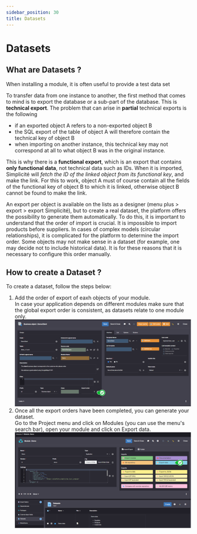 ```yaml
---
sidebar_position: 30
title: Datasets
---
```


# Datasets

## What are Datasets ?

When installing a module, it is often useful to provide a test data set

To transfer data from one instance to another, the first method that comes to mind is to export the database or a sub-part of the database. This is **technical export**. The problem that can arise in **partial** technical exports is the following
- if an exported object A refers to a non-exported object B
- the SQL export of the table of object A will therefore contain the technical key of object B
- when importing on another instance, this technical key may not correspond at all to what object B was in the original instance.

This is why there is a **functional export**, which is an export that contains **only functional data**, not technical data such as IDs. When it is imported, Simplicité will *fetch the ID of the linked object from its functional key*, and make the link. For this to work, object A must of course contain all the fields of the functional key of object B to which it is linked, otherwise object B cannot be found to make the link.

An export per object is available on the lists as a designer (menu plus > export > export Simplicité), but to create a real dataset, the platform offers the possibility to generate them automatically. To do this, it is important to understand that the order of import is crucial. It is impossible to import products before suppliers. In cases of complex models (circular relationships), it is complicated for the platform to determine the import order. Some objects may not make sense in a dataset (for example, one may decide not to include historical data). It is for these reasons that it is necessary to configure this order manually.  

## How to create a Dataset ?

To create a dataset, follow the steps below: 

1. Add the order of export of eaxh objects of your module.  
In case your application depends on different modules make sure that the global export order is consistent, as datasets relate to one module only.   
![](img/datasets/dataset1.png)   
2. Once all the export orders have been completed, you can generate your dataset.   
Go to the Project menu and click on Modules (you can use the menu's search bar), open your module and click on Export data.   
![](img/datasets/dataset2.png)   
